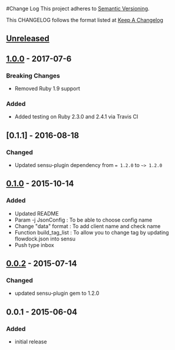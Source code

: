 #Change Log
This project adheres to [Semantic Versioning](http://semver.org/).

This CHANGELOG follows the format listed at [Keep A Changelog](http://keepachangelog.com/)

## [Unreleased]
## [1.0.0] - 2017-07-6
### Breaking Changes
- Removed Ruby 1.9 support

### Added
- Added testing on Ruby 2.3.0 and 2.4.1 via Travis CI

## [0.1.1] - 2016-08-18
### Changed
- Updated sensu-plugin dependency from `= 1.2.0` to `~> 1.2.0`

## [0.1.0] - 2015-10-14
### Added
- Updated README
- Param -j JsonConfig : To be able to choose config name
- Change "data" format : To add client name and check name
- Function build_tag_list : To allow you to change tag by updating flowdock.json into sensu
- Push type inbox

## [0.0.2] - 2015-07-14
### Changed
- updated sensu-plugin gem to 1.2.0

## 0.0.1 - 2015-06-04
### Added
- initial release

[Unreleased]: https://github.com/sensu-plugins/sensu-plugins-flowdock/compare/1.0.0...HEAD
[1.0.0]: https://github.com/sensu-plugins/sensu-plugins-flowdock/compare/0.1.1...1.0.0
[0.1.0]: https://github.com/sensu-plugins/sensu-plugins-flowdock/compare/0.1.0...0.1.1
[0.1.0]: https://github.com/sensu-plugins/sensu-plugins-flowdock/compare/0.0.2...0.1.0
[0.0.2]: https://github.com/sensu-plugins/sensu-plugins-flowdock/compare/0.0.1...0.0.2
